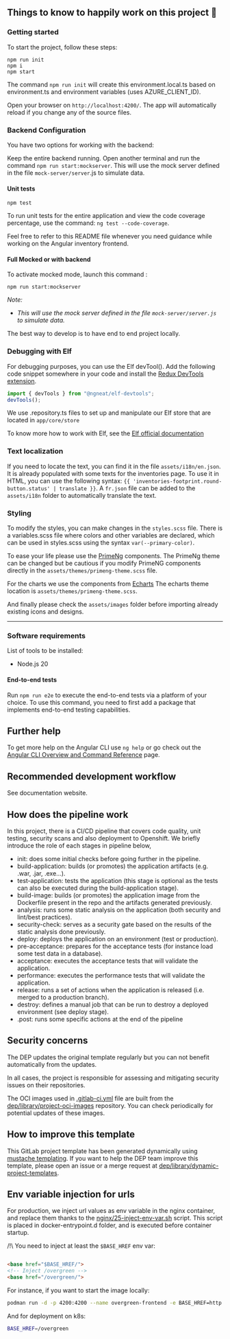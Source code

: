 ## Things to know to happily work on this project 🌈

### Getting started

To start the project, follow these steps:

```
npm run init
npm i
npm start
```

The command `npm run init` will create this environment.local.ts based on environment.ts and environment variables (uses AZURE_CLIENT_ID).

Open your browser on `http://localhost:4200/`. The app will automatically reload if you
change any of the source files.

### Backend Configuration

You have two options for working with the backend:

Keep the entire backend running.
Open another terminal and run the command `npm run start:mockserver`. This will use the
mock server defined in the file `mock-server/server`.js to simulate data.

#### Unit tests

```
npm test
```

To run unit tests for the entire application and view the code coverage percentage, use
the command: `ng test --code-coverage`.

Feel free to refer to this README file whenever you need guidance while working on the
Angular inventory frontend.

#### Full Mocked or with backend

To activate mocked mode, launch this command :

```shell
npm run start:mockserver
```

*Note:*

- *This will use the mock server defined in the file `mock-server/server.js` to simulate
  data.*

The best way to develop is to have end to end project locally.

### Debugging with Elf

For debugging purposes, you can use the Elf devTool(). Add the following code snippet
somewhere in your code and install
the [Redux DevTools extension](https://chrome.google.com/webstore/detail/redux-devtools/lmhkpmbekcpmknklioeibfkpmmfibljd).

```typescript
import { devTools } from "@ngneat/elf-devtools";
devTools();
```

We use .repository.ts files to set up and manipulate our Elf store that are located
in `app/core/store`

To know more how to work with Elf, see
the [Elf official documentation](https://ngneat.github.io/elf/)

### Text localization

If you need to locate the text, you can find it in the file `assets/i18n/en.json`. It is
already populated with some texts for the inventories page. To use it in HTML, you can use
the following syntax: `{{ 'inventories-footprint.round-button.status' | translate }}`.
A `fr.json` file can be added to the `assets/i18n` folder to automatically translate the
text.

### Styling

To modify the styles, you can make changes in the `styles.scss` file. There is a
variables.scss file where colors and other variables are declared, which can be used in
styles.scss using the syntax `var(--primary-color)`.

To ease your life please use the [PrimeNg](https://primeng.org/) components.
The PrimeNg theme can be changed but be cautious if you modify PrimeNG components directly
in the `assets/themes/primeng-theme.scss` file.

For the charts we use the components
from [Echarts](https://echarts.apache.org/en/index.html)
The echarts theme location is `assets/themes/primeng-theme.scss`.

And finally please check the `assets/images` folder before importing already existing
icons and designs.

---

### Software requirements

List of tools to be installed:

- Node.js 20

#### End-to-end tests

Run `npm run e2e` to execute the end-to-end tests via a platform of your choice. To use
this command, you need to first add a package that implements end-to-end testing
capabilities.

## Further help

To get more help on the Angular CLI use `ng help` or go check out
the [Angular CLI Overview and Command Reference](https://angular.io/cli) page.

## Recommended development workflow

See documentation website.

## How does the pipeline work

In this project, there is a CI/CD pipeline that covers code quality, unit testing,
security scans and also deployment to Openshift. We briefly introduce the role of each
stages in pipeline below,

- init: does some initial checks before going further in the pipeline.
- build-application: builds (or promotes) the application artifacts (e.g. .war, .jar,
  .exe...).
- test-application: tests the application (this stage is optional as the tests can also be
  executed during the build-application stage).
- build-image: builds (or promotes) the application image from the Dockerfile present in
  the repo and the artifacts generated previously.
- analysis: runs some static analysis on the application (both security and lint/best
  practices).
- security-check: serves as a security gate based on the results of the static analysis
  done previously.
- deploy: deploys the application on an environment (test or production).
- pre-acceptance: prepares for the acceptance tests (for instance load some test data in a
  database).
- acceptance: executes the acceptance tests that will validate the application.
- performance: executes the performance tests that will validate the application.
- release: runs a set of actions when the application is released (i.e. merged to a
  production branch).
- destroy: defines a manual job that can be run to destroy a deployed environment (see
  deploy stage).
- .post: runs some specific actions at the end of the pipeline

## Security concerns

The DEP updates the original template regularly but you can not benefit automatically from
the updates.

In all cases, the project is responsible for assessing and mitigating security issues on
their repositories.

The OCI images used in [.gitlab-ci.yml](.gitlab-ci.yml) file are built from
the [dep/library/project-oci-images](dep/library/project-oci-images) repository. You can
check periodically for potential updates of these images.

## How to improve this template

This GitLab project template has been generated dynamically
using [mustache templating](https://mustache.github.io/). If you want to help the DEP team
improve this template, please open an issue or a merge request
at [dep/library/dynamic-project-templates](dep/library/dynamic-project-templates).

## Env variable injection for urls

For production, we inject url values as env variable in the nginx container, and replace
them thanks to the [nginx/25-inject-env-var.sh](nginx/25-inject-env-var.sh) script.
This script is placed in docker-entrypoint.d folder, and is executed before container
startup.

/!\ You need to inject at least the `$BASE_HREF` env var:

```html

<base href="$BASE_HREF/">
<!-- Inject /overgreen -->
<base href="/overgreen/">
```

For instance, if you want to start the image locally:

```sh
podman run -d -p 4200:4200 --name overgreen-frontend -e BASE_HREF=http://localhost:4200
```

And for deployment on k8s:

```sh
BASE_HREF=/overgreen
```
